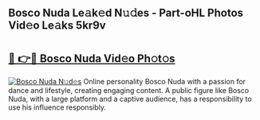 ## Bosco Nuda Le𝚊k𝚎d N𝚞𝚍es - Part-oHL Photos Vid𝚎o Le𝚊ks 5kr9v

# <h2><a href="http://fbd3qbv.evod.top/?m=Bosco+Nuda">🔗 👉🔴 Bosco Nuda Vid𝚎o Ph𝚘t𝚘s</a></h2>

[![Bosco Nuda N𝚞d𝚎s](https://i.imgur.com/8V9OHl7.gif)](http://fbd3qbv.evod.top/?m=Bosco+Nuda)
Online personality Bosco Nuda with a passion for dance and lifestyle, creating engaging content. A public figure like Bosco Nuda, with a large platform and a captive audience, has a responsibility to use his influence responsibly. 
